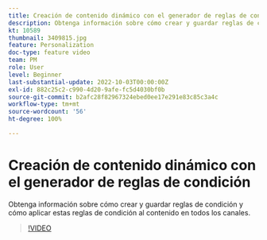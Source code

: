 ```yaml
---
title: Creación de contenido dinámico con el generador de reglas de condición
description: Obtenga información sobre cómo crear y guardar reglas de condición y cómo aplicar estas reglas de condición al contenido en todos los canales.
kt: 10589
thumbnail: 3409815.jpg
feature: Personalization
doc-type: feature video
team: PM
role: User
level: Beginner
last-substantial-update: 2022-10-03T00:00:00Z
exl-id: 882c25c2-c990-4d20-9afe-fc5d4030bf0b
source-git-commit: b2afc28f82967324ebed0ee17e291e83c85c3a4c
workflow-type: tm+mt
source-wordcount: '56'
ht-degree: 100%

---
```


# Creación de contenido dinámico con el generador de reglas de condición

Obtenga información sobre cómo crear y guardar reglas de condición y cómo aplicar estas reglas de condición al contenido en todos los canales.

>[!VIDEO](https://video.tv.adobe.com/v/3409815?quality=12&learn=on)
